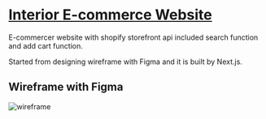 # [Interior E-commerce Website](https://eclat-interior.vercel.app/)


E-commercer website with shopify storefront api included search function and add cart function. 

Started from designing wireframe with Figma and it is built by Next.js.



## Wireframe with Figma
![wireframe](https://user-images.githubusercontent.com/88405082/204146171-47c08deb-3e60-42a2-b67b-ccadc57ec8fd.png)
